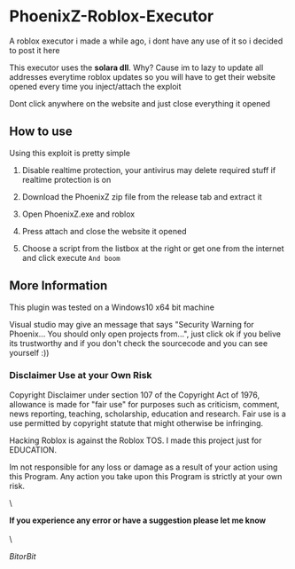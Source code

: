 # PhoenixZ-Roblox-Executor
A roblox executor i made a while ago, i dont have any use of it so i decided to post it here

This executor uses the **solara dll**. Why?
Cause im to lazy to update all addresses everytime roblox updates so you will have to get their website opened every time you inject/attach the exploit
 
Dont click anywhere on the website and just close everything it opened

## How to use
Using this exploit is pretty simple
1. Disable realtime protection, your antivirus may delete required stuff if realtime protection is on
2. Download the PhoenixZ zip file from the release tab and extract it

3. Open PhoenixZ.exe and roblox
4. Press attach and close the website it opened
5. Choose a script from the listbox at the right or get one from the internet and click execute `And boom`
  
## More Information  
This plugin was tested on a Windows10 x64 bit machine

Visual studio may give an message that says "Security Warning for Phoenix... You should only open projects from...", just click ok if you belive its trustworthy and if you don't check the sourcecode and you can see yourself :))

### Disclaimer Use at your Own Risk
Copyright Disclaimer under section 107 of the Copyright Act of 1976, allowance is made for "fair use" for purposes such as criticism, comment, news reporting, teaching, scholarship, education and research. Fair use is a use permitted by copyright statute that might otherwise be infringing.

Hacking Roblox is against the Roblox TOS. I made this project just for EDUCATION.

Im not responsible for any loss or damage as a result of your action using this Program.
Any action you take upon this Program is strictly at your own risk.

\

**If you experience any error or have a suggestion please let me know**
\
\
\
 
*BitorBit*
